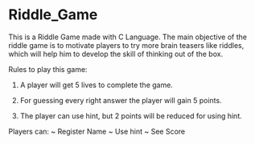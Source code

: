 # Riddle_Game
This is a Riddle Game made with C Language. The main objective of the riddle game is to motivate players to try more brain teasers like riddles, which will help him to develop the skill of thinking out of the box. 

Rules to play this game:

1. A player will get 5 lives to complete the game.

2. For guessing every right answer the player will gain 5 points.

3. The player can use hint, but 2 points will be reduced for using hint.

Players can:
~ Register Name
~ Use hint
~ See Score







